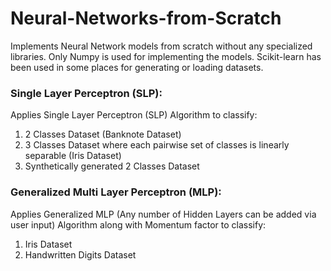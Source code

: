 # Neural-Networks-from-Scratch
Implements Neural Network models from scratch without any specialized libraries. Only Numpy is used for implementing the models. Scikit-learn has been used in some places for generating or loading datasets.

### Single Layer Perceptron (SLP):
Applies Single Layer Perceptron (SLP) Algorithm to classify:
1. 2 Classes Dataset (Banknote Dataset)
2. 3 Classes Dataset where each pairwise set of classes is linearly separable (Iris Dataset)
3. Synthetically generated 2 Classes Dataset

### Generalized Multi Layer Perceptron (MLP):
Applies Generalized MLP (Any number of Hidden Layers can be added via user input) Algorithm along with Momentum factor to classify:
1. Iris Dataset 
2. Handwritten Digits Dataset
